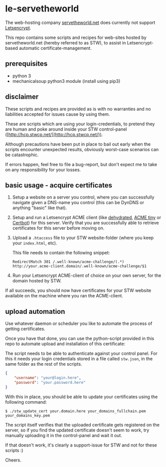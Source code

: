 
# le-servetheworld

The web-hosting company [servetheworld.net](https://servetheworld.net)
does currently not support [Letsencrypt](https://letsencrypt.org/).

This repo contains some scripts and recipes for web-sites hosted by
servetheworld.net (hereby referred to as STW), to assist in
Letsencrypt-based automatic certificate-management.

## prerequisites

- python 3
- mechanicalsoup python3 module (install using pip3)

## disclaimer

These scripts and recipes are provided as is with no warranties and no
liabilities accepted for issues cause by using them.

These are scripts which are using your login-credentials, to pretend
they are human and poke around inside your STW control-panel
([http://hcp.stwcp.net/](http://hcp.stwcp.net/)).

Although precautions have been put in place to bail out early when the
scripts encounter unexpected results, obviously worst-case scenarios
can be catastrophic.

If errors happen, feel free to file a bug-report, but don't expect me
to take on any responsibility for your losses.

## basic usage - acquire certificates

1. Setup a website on a server you control, where you can successfully
   navigate given a DNS-name you control (this can be DynDNS or
   anything "basic" like that).

2. Setup and run a Letsencrypt ACME client (like
   [dehydrated](https://github.com/lukas2511/dehydrated/),
   [ACME tiny](https://github.com/diafygi/acme-tiny) or
   [Certbot](https://github.com/certbot/certbot)) for this
   server. Verify that you are successfully able to retrieve
   certificates for this server before moving on.
   
3. Upload a `.htaccess` file to your STW website-folder (where you
   keep your `index.html`, etc).
   
   This file needs to contain the following snippet:
   
   ````
   RedirectMatch 301 /.well-known/acme-challenge/(.*) http://your.acme-client.domain/.well-known/acme-challenge/$1
   ````

4. Run your Letsencrypt ACME-client of choice on your own server, for
   the domain hosted by STW.
   

If all succeeds, you should now have certificates for your STW website
available on the machine where you ran the ACME-client.

## upload automation

Use whatever daemon or scheduler you like to automate the process of
getting certificates.

Once you have that done, you can use the python-script provided in
this repo to automate upload and installation of this certificate:

The script needs to be able to authenticate against your control
panel. For this it needs your login credentials stored in a file
called `stw.json`, in the same folder as the rest of the scripts.

````json
{
    "username": "your@login.here",
    "password": "your.password.here"
}
````

With this in place, you should be able to update your certificates
using the following command:

````
$ ./stw_update_cert your.domain.here your_domains_fullchain.pem your_domains_key.pem
````

The script itself verifies that the uploaded certificate gets
registered on the server, so if you find the updated certificate
doesn't seem to work, try manually uploading it in the control-panel
and wait it out.

If that doesn't work, it's clearly a support-issue for STW and not for
these scripts :)

Cheers.

